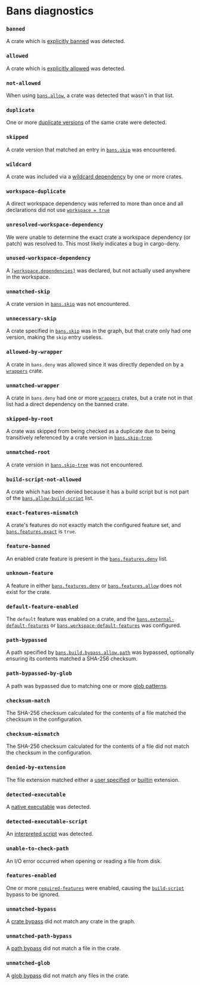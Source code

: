 # Bans diagnostics

<!-- markdownlint-disable-next-line heading-increment -->
### `banned`

A crate which is [explicitly banned](cfg.md#the-allow-and-deny-fields-optional) was detected.

### `allowed`

A crate which is [explicitly allowed](cfg.md#the-allow-and-deny-fields-optional) was detected.

### `not-allowed`

When using [`bans.allow`](cfg.md#the-allow-and-deny-fields-optional), a crate was detected that wasn't in that list.

### `duplicate`

One or more [duplicate versions](cfg.md#the-multiple-versions-field-optional) of the same crate were detected.

### `skipped`

A crate version that matched an entry in [`bans.skip`](cfg.md#the-skip-field-optional) was encountered.

### `wildcard`

A crate was included via a [wildcard dependency](cfg.md#the-wildcards-field-optional) by one or more crates.

### `workspace-duplicate`

A direct workspace dependency was referred to more than once and all declarations did not use [`workspace = true`](cfg.md#the-workspace-duplicates-field-optional)

### `unresolved-workspace-dependency`

We were unable to determine the exact crate a workspace dependency (or patch) was resolved to. This most likely indicates a bug in cargo-deny.

### `unused-workspace-dependency`

A [`[workspace.dependencies]`](https://doc.rust-lang.org/cargo/reference/workspaces.html#the-dependencies-table) was declared, but not actually used anywhere in the workspace.

### `unmatched-skip`

A crate version in [`bans.skip`](cfg.md#the-skip-field-optional) was not encountered.

### `unnecessary-skip`

A crate specified in [`bans.skip`](cfg.md#the-skip-field-optional) was in the graph, but that crate only had one version, making the `skip` entry useless.

### `allowed-by-wrapper`

A crate in `bans.deny` was allowed since it was directly depended on by a [`wrappers`](cfg.md#the-wrappers-field-optional) crate.

### `unmatched-wrapper`

A crate in `bans.deny` had one or more [`wrappers`](cfg.md#the-wrappers-field-optional) crates, but a crate not in that list had a direct dependency on the banned crate.

### `skipped-by-root`

A crate was skipped from being checked as a duplicate due to being transitively referenced by a crate version in [`bans.skip-tree`](cfg.md#the-skip-tree-field-optional).

### `unmatched-root`

A crate version in [`bans.skip-tree`](cfg.md#the-skip-tree-field-optional) was not encountered.

### `build-script-not-allowed`

A crate which has been denied because it has a build script but is not part of the [`bans.allow-build-script`](cfg.md#the-allow-build-scripts-field-optional) list.

### `exact-features-mismatch`

A crate's features do not exactly match the configured feature set, and [`bans.features.exact`](cfg.md#the-features-exact-field-optional) is `true`.

### `feature-banned`

An enabled crate feature is present in the [`bans.features.deny`](cfg.md#the-features-deny-field-optional) list.

### `unknown-feature`

A feature in either [`bans.features.deny`](cfg.md#the-features-deny-field-optional) or [`bans.features.allow`](cfg.md#the-features-allow-field-optional) does not exist for the crate.

### `default-feature-enabled`

The `default` feature was enabled on a crate, and the [`bans.external-default-features`](cfg.md#the-external-default-features-field-optional) or [`bans.workspace-default-features`](cfg.md#the-workspace-default-features-field-optional) was configured.

### `path-bypassed`

A path specified by [`bans.build.bypass.allow.path`](cfg.md#the-path-field) was bypassed, optionally ensuring its contents matched a SHA-256 checksum.

### `path-bypassed-by-glob`

A path was bypassed due to matching one or more [glob patterns](cfg.md#the-allow-globs-field-optional).

### `checksum-match`

The SHA-256 checksum calculated for the contents of a file matched the checksum in the configuration.

### `checksum-mismatch`

The SHA-256 checksum calculated for the contents of a file did not match the checksum in the configuration.

### `denied-by-extension`

The file extension matched either a [user specified](cfg.md#the-script-extensions-field-optional) or [builtin](cfg.md#the-enable-builtin-globs-field-optional) extension.

### `detected-executable`

A [native executable](cfg.md#the-executables-field-optional) was detected.

### `detected-executable-script`

An [interpreted script](cfg.md#the-interpreted-field-optional) was detected.

### `unable-to-check-path`

An I/O error occurred when opening or reading a file from disk.

### `features-enabled`

One or more [`required-features`](cfg.md#the-build-script-and-required-features-field-optional) were enabled, causing the [`build-script`](cfg.md#the-build-script-and-required-features-field-optional) bypass to be ignored.

### `unmatched-bypass`

A [crate bypass](cfg.md#the-bypass-field-optional) did not match any crate in the graph.

### `unmatched-path-bypass`

A [path bypass](cfg.md#the-bypassallow-field-optional) did not match a file in the crate.

### `unmatched-glob`

A [glob bypass](cfg.md#the-allow-globs-field-optional) did not match any files in the crate.
